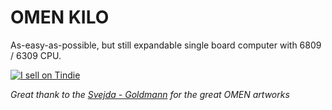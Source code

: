 # OMEN KILO

As-easy-as-possible, but still expandable single board computer with 6809 / 6309 CPU.


[![I sell on Tindie](https://d2ss6ovg47m0r5.cloudfront.net/badges/tindie-larges.png)](https://www.tindie.com/stores/parallaxis/?ref=offsite_badges&utm_source=sellers_parallaxis&utm_medium=badges&utm_campaign=badge_large)

_Great thank to the [Svejda - Goldmann](https://svejda-goldmann.cz/) for the great OMEN artworks_